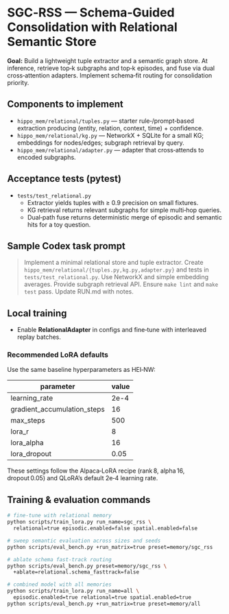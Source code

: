 # SGC‑RSS — Schema‑Guided Consolidation with Relational Semantic Store

**Goal:** Build a lightweight tuple extractor and a semantic graph store. At inference, retrieve top‑k subgraphs and top‑k episodes, and fuse via dual cross‑attention adapters. Implement schema‑fit routing for consolidation priority.

## Components to implement

- `hippo_mem/relational/tuples.py` — starter rule‑/prompt‑based extraction producing (entity, relation, context, time) + confidence.
- `hippo_mem/relational/kg.py` — NetworkX + SQLite for a small KG; embeddings for nodes/edges; subgraph retrieval by query.
- `hippo_mem/relational/adapter.py` — adapter that cross‑attends to encoded subgraphs.

## Acceptance tests (pytest)

- `tests/test_relational.py`
  - Extractor yields tuples with ≥ 0.9 precision on small fixtures.
  - KG retrieval returns relevant subgraphs for simple multi‑hop queries.
  - Dual‑path fuse returns deterministic merge of episodic and semantic hits for a toy question.

## Sample Codex task prompt

> Implement a minimal relational store and tuple extractor. Create `hippo_mem/relational/{tuples.py,kg.py,adapter.py}` and tests in `tests/test_relational.py`. Use NetworkX and simple embedding averages. Provide subgraph retrieval API. Ensure `make lint` and `make test` pass. Update RUN.md with notes.

## Local training

- Enable **RelationalAdapter** in configs and fine‑tune with interleaved replay batches.

### Recommended LoRA defaults

Use the same baseline hyperparameters as HEI‑NW:

| parameter | value |
|-----------|-------|
| learning_rate | 2e-4 |
| gradient_accumulation_steps | 16 |
| max_steps | 500 |
| lora_r | 8 |
| lora_alpha | 16 |
| lora_dropout | 0.05 |

These settings follow the Alpaca‑LoRA recipe (rank 8, alpha 16, dropout 0.05) and QLoRA’s default 2e‑4 learning rate.

## Training & evaluation commands

```bash
# fine-tune with relational memory
python scripts/train_lora.py run_name=sgc_rss \
  relational=true episodic.enabled=false spatial.enabled=false

# sweep semantic evaluation across sizes and seeds
python scripts/eval_bench.py +run_matrix=true preset=memory/sgc_rss

# ablate schema fast-track routing
python scripts/eval_bench.py preset=memory/sgc_rss \
  +ablate=relational.schema_fasttrack=false

# combined model with all memories
python scripts/train_lora.py run_name=all \
  episodic.enabled=true relational=true spatial.enabled=true
python scripts/eval_bench.py +run_matrix=true preset=memory/all
```
